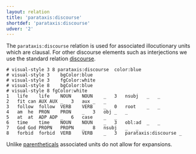 ```yaml
---
layout: relation
title: 'parataxis:discourse'
shortdef: 'parataxis:discourse'
udver: '2'
---
```


The `parataxis:discourse` relation is used for associated illocutionary units which are clausal. For other discourse elements such as interjections we use the standard relation [discourse]().


~~~ conllu
# visual-style 3 8 parataxis:discourse	color:blue
# visual-style 3	bgColor:blue
# visual-style 3	fgColor:white
# visual-style 8	bgColor:blue
# visual-style 8 fgColor:white
1	life	life	NOUN	NOUN	_	3	nsubj	_	_
2	fit	can	AUX	AUX	_	3	aux	_	_
3	follow	follow	VERB	VERB	_	0	root	_	_
4	am	he	PRON	PRON	_	3	obj	_	_
5	at	at	ADP	ADP	_	6	case	_	_
6	time	time	NOUN	NOUN	_	3	obl:ad	_	_
7	God	God	PROPN	PROPN	_	8	nsubj	_	_
8	forbid	forbid	VERB	VERB	_	3	parataxis:discourse	_	
~~~

Unlike [parentheticals](parataxis-parenth.html) associated units do not allow for expansions.
<!-- Interlanguage links updated Po lis 14 15:35:42 CET 2022 -->

